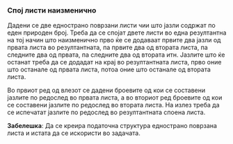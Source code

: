 ### Спој листи наизменично

Дадени се две еднострано поврзани листи чии што јазли содржат по еден природен број. Треба да се спојат двете листи во
една резултантна на тој начин што наизменично прво ќе се додаваат првите два јазли од првата листа во резултантната, па
првите два од втората листа, па следните два од првата, па следните два од втората итн. Јазлите што ќе останат треба да
се додадат на крај во резултантната листа, прво оние што останале од првата листа, потоа оние што останале од втората
листа.

Во првиот ред од влезот се дадени броевите од кои се составени јазлите по редослед во првата листа, а во вториот ред
броевите од кои се составени јазлите по редослед во втората листа. На излез треба да се испечатат јазлите по редослед во
резултантната споена листа.

**Забелешка**: Да се креира податочна структура еднострано поврзана листа и истата да се искористи во задачата.